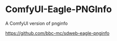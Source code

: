 # ComfyUI-Eagle-PNGInfo

A ComfyUI version of pnginfo

https://github.com/bbc-mc/sdweb-eagle-pnginfo

